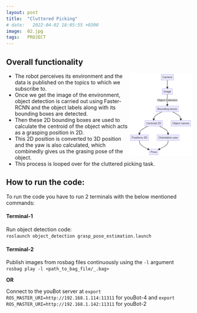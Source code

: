```yaml
---
layout: post
title:  "Cluttered Picking"
# date:   2022-04-02 18:05:55 +0300
image:  02.jpg
tags:   PROJECT
---
```



## Overall functionality


<img align="right" width="34%" src="https://raw.githubusercontent.com/ananyaverma2/HEART_MET_cluttered_pick/main/images/overview.png">

- The robot perceives its environment and the data is published on the topics to which we subscribe to.
- Once we get the image of the environment, object detection 
is carried out using Faster-RCNN and the object labels along 
with its bounding boxes are detected.
- Then these 2D bounding boxes are used to calculate the centroid of the object which acts as a grasping position in 2D.
- This 2D position is converted to 3D position and the yaw is also calculated, which combinedly gives us the grasing 
pose of the object.
- This process is looped over for the cluttered picking task.


## How to run the code:

To run the code you have to run 2 terminals with the below mentioned commands:

#### Terminal-1
Run object detection code: <br/>
`roslaunch object_detection grasp_pose_estimation.launch`

#### Terminal-2
Publish images from rosbag files continuously using the `-l` argument<br/>
`rosbag play -l <path_to_bag_file/_.bag>`

**OR**

Connect to the youBot server at `export ROS_MASTER_URI=http://192.168.1.114:11311` for youBot-4 and `export ROS_MASTER_URI=http://192.168.1.142:11311` for youBot-2

